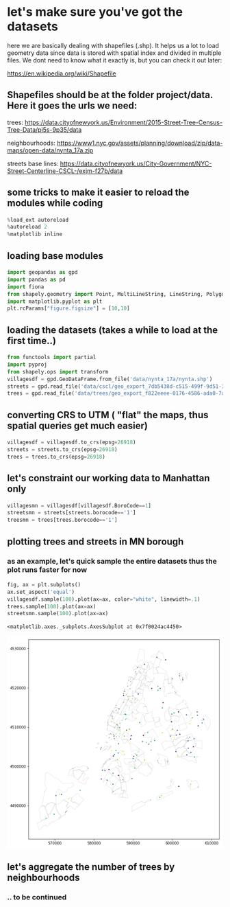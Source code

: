 
#  let's make sure you've got the datasets

here we are basically dealing with shapefiles (.shp). It helps us a lot to load geometry data since data is stored with spatial index and divided in multiple files. We dont need to know what it exactly is, but you can check it out later:

https://en.wikipedia.org/wiki/Shapefile


## Shapefiles should be at the folder project/data. Here it goes the urls we need:

trees:
https://data.cityofnewyork.us/Environment/2015-Street-Tree-Census-Tree-Data/pi5s-9p35/data

neighbourhoods:
https://www1.nyc.gov/assets/planning/download/zip/data-maps/open-data/nynta_17a.zip

streets base lines:
https://data.cityofnewyork.us/City-Government/NYC-Street-Centerline-CSCL-/exjm-f27b/data


## some tricks to make it easier to reload the modules while coding


```python
%load_ext autoreload
%autoreload 2
%matplotlib inline
```

## loading base modules 


```python
import geopandas as gpd
import pandas as pd
import fiona
from shapely.geometry import Point, MultiLineString, LineString, Polygon, box
import matplotlib.pyplot as plt
plt.rcParams["figure.figsize"] = [10,10]
```

## loading the datasets (takes a while to load at the first time..)


```python
from functools import partial
import pyproj
from shapely.ops import transform
villagesdf = gpd.GeoDataFrame.from_file('data/nynta_17a/nynta.shp')
streets = gpd.read_file('data/cscl/geo_export_7db5438d-c515-499f-9d51-39f981ba8501.shp', driver='ESRI Shapefile')
trees = gpd.read_file('data/trees/geo_export_f822eeee-0176-4586-ada0-7a06ce492b84.shp', driver='ESRI Shapefile')
```

## converting CRS to UTM ( "flat" the maps, thus spatial queries get much easier)


```python
villagesdf = villagesdf.to_crs(epsg=26918)
streets = streets.to_crs(epsg=26918)
trees = trees.to_crs(epsg=26918)

```

## let's constraint our working data to Manhattan only


```python
villagesmn = villagesdf[villagesdf.BoroCode==1]
streetsmn = streets[streets.borocode=='1']
treesmn = trees[trees.borocode=='1']
```

## plotting trees and streets in MN borough 
### as an example, let's quick sample the entire datasets thus the plot runs faster for now


```python
fig, ax = plt.subplots()
ax.set_aspect('equal')
villagesdf.sample(100).plot(ax=ax, color="white", linewidth=.1)
trees.sample(100).plot(ax=ax)
streetsmn.sample(100).plot(ax=ax)
```




    <matplotlib.axes._subplots.AxesSubplot at 0x7f0024ac4450>




![png](output_10_1.png)


## let's aggregate the number of trees by neighbourhoods

### .. to be continued 


```python

```
